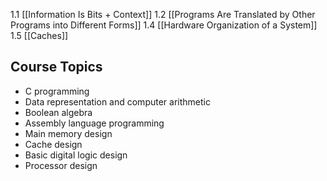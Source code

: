 1.1 [[Information Is Bits + Context]]
1.2 [[Programs Are Translated by Other Programs into Different Forms]]
1.4 [[Hardware Organization of a System]]
1.5 [[Caches]]

## Course Topics
- C programming
- Data representation and computer arithmetic
- Boolean algebra
- Assembly language programming
- Main memory design
- Cache design
- Basic digital logic design
- Processor design